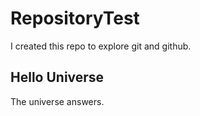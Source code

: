 # RepositoryTest
I created this repo to explore git and github.

## Hello Universe
The universe answers.
